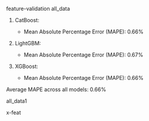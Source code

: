 feature-validation
all_data
1. CatBoost:
   - Mean Absolute Percentage Error (MAPE): 0.66%

2. LightGBM:
   - Mean Absolute Percentage Error (MAPE): 0.67%

3. XGBoost:
   - Mean Absolute Percentage Error (MAPE): 0.66%

Average MAPE across all models: 0.66%

all_data1

x-feat
